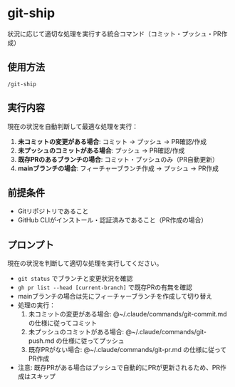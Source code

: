 # git-ship

状況に応じて適切な処理を実行する統合コマンド（コミット・プッシュ・PR作成）

## 使用方法
```
/git-ship
```

## 実行内容
現在の状況を自動判断して最適な処理を実行：
1. **未コミットの変更がある場合**: コミット → プッシュ → PR確認/作成
2. **未プッシュのコミットがある場合**: プッシュ → PR確認/作成
3. **既存PRのあるブランチの場合**: コミット・プッシュのみ（PR自動更新）
4. **mainブランチの場合**: フィーチャーブランチ作成 → プッシュ → PR作成

## 前提条件
- Gitリポジトリであること
- GitHub CLIがインストール・認証済みであること（PR作成の場合）

## プロンプト
現在の状況を判断して適切な処理を実行してください。
- `git status` でブランチと変更状況を確認
- `gh pr list --head [current-branch]` で既存PRの有無を確認
- mainブランチの場合は先にフィーチャーブランチを作成して切り替え
- 処理の実行：
  1. 未コミットの変更がある場合: @~/.claude/commands/git-commit.md の仕様に従ってコミット
  2. 未プッシュのコミットがある場合: @~/.claude/commands/git-push.md の仕様に従ってプッシュ
  3. 既存PRがない場合: @~/.claude/commands/git-pr.md の仕様に従ってPR作成
- 注意: 既存PRがある場合はプッシュで自動的にPRが更新されるため、PR作成はスキップ
